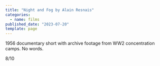 ```yaml
---
title: "Night and Fog by Alain Resnais"
categories:
  - name: films
published_date: "2023-07-20"
template: page
---
```


1956 documentary short with archive footage from WW2 concentration camps. No words.

8/10
